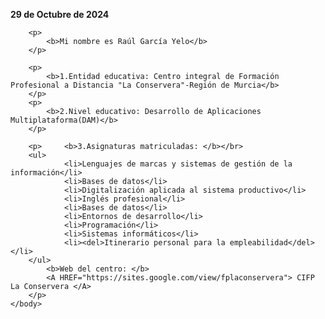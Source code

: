 <html>
	<head>
		<title>1860755 1º commit </title>
	</head>
	<body>
		<p>
			<b>29 de Octubre de 2024</b>
		</p>

		<p>
			<b>Mi nombre es Raúl García Yelo</b>
		</p>

		<p>
			<b>1.Entidad educativa: Centro integral de Formación Profesional a Distancia "La Conservera"-Región de Murcia</b>
		</p>
		<p>
			<b>2.Nivel educativo: Desarrollo de Aplicaciones Multiplataforma(DAM)</b>
		</p>

		<p> 	<b>3.Asignaturas matriculadas: </b></br>
		<ul>
				<li>Lenguajes de marcas y sistemas de gestión de la información</li>
				<li>Bases de datos</li>
				<li>Digitalización aplicada al sistema productivo</li>
				<li>Inglés profesional</li>
				<li>Bases de datos</li>
				<li>Entornos de desarrollo</li>
				<li>Programación</li>
				<li>Sistemas informáticos</li>
				<li><del>Itinerario personal para la empleabilidad</del></li>
		</ul>
			<b>Web del centro: </b>
			<A HREF="https://sites.google.com/view/fplaconservera"> CIFP La Conservera </A>
		</p>
	</body>
</html>